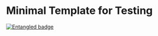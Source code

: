 # Minimal Template for Testing
[![Entangled badge](https://img.shields.io/badge/entangled-Use%20the%20source!-%2300aeff)](https://entangled.github.io/)
